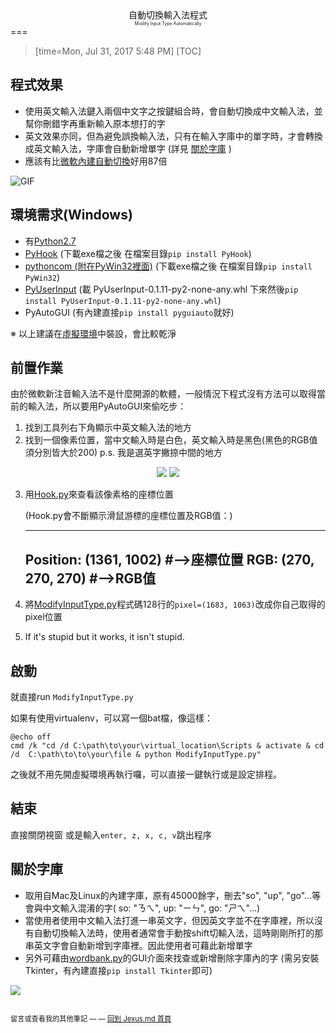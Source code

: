 <center>自動切換輸入法程式<div style="font-size:0.5em">Modify Input Type Automatically</div></center>
===

> [time=Mon, Jul 31, 2017 5:48 PM]
> [TOC]


## 程式效果
- 使用英文輸入法鍵入兩個中文字之按鍵組合時，會自動切換成中文輸入法，並幫你刪錯字再重新輸入原本想打的字
- 英文效果亦同，但為避免誤換輸入法，只有在輸入字庫中的單字時，才會轉換成英文輸入法，字庫會自動新增單字 (詳見 [關於字庫](https://hackmd.io/JwMwpgzAhgRgxgRgLTCgDjEgLGgrBJKKONJEABgXJgHYaAmANmGHKA==?both#關於字庫) )
- 應該有比[微軟內建自動切換](https://answers.microsoft.com/zh-hant/windows/forum/windows_10-ime/windows-10/cda818ad-1081-4165-89cd-6d43349c4b9a)好用87倍
<!--
(內建是只要輸入沒有對應合法中文就直接跳成英文QQ)
-->

![GIF](http://i.imgur.com/s8SDrcZ.gif)
## 環境需求(Windows)
- 有[Python2.7](https://www.python.org/downloads/)
- [PyHook](https://pypi.python.org/pypi/pyHook)
(下載exe檔之後 在檔案目錄`pip install PyHook`)
- [pythoncom (附在PyWin32裡面)](https://pypi.python.org/pypi/pywin32)
(下載exe檔之後 在檔案目錄`pip install PyWin32`)
- [PyUserInput](https://pypi.python.org/pypi/PyUserInput/)
(載 PyUserInput-0.1.11-py2-none-any.whl 下來然後`pip install PyUserInput-0.1.11-py2-none-any.whl`)
- PyAutoGUI
(有內建直接`pip install pyguiauto`就好)

※ 以上建議在[虛擬環境](https://www.openfoundry.org/tw/tech-column/8516-pythons-virtual-environment-and-multi-version-programming-tools-virtualenv-and-pythonbrew)中裝設，會比較乾淨

## 前置作業
由於微軟新注音輸入法不是什麼開源的軟體，一般情況下程式沒有方法可以取得當前的輸入法，所以要用PyAutoGUI來偷吃步：

1. 找到工具列右下角顯示中英文輸入法的地方
2. 找到一個像素位置，當中文輸入時是白色，英文輸入時是黑色(黑色的RGB值須分別皆大於200)
p.s. 我是選英字撇捺中間的地方

<center class="half">
<img src="https://i.imgur.com/S4X7hl3.png">
<img src="https://i.imgur.com/Sj8buTE.png">
</center>

3. 用[Hook.py]()來查看該像素格的座標位置

    (Hook.py會不斷顯示滑鼠游標的座標位置及RGB值：)

    ---
    Position: (1361, 1002) #-->座標位置
    RGB: (270, 270, 270)   #-->RGB值
    ---

4. 將[ModifyInputType.py]()程式碼128行的`pixel=(1683, 1063)`改成你自己取得的pixel位置
5. If it's stupid but it works, it isn't stupid.

## 啟動
就直接run `ModifyInputType.py`

如果有使用virtualenv，可以寫一個bat檔，像這樣：
```dockerfile=
@echo off
cmd /k "cd /d C:\path\to\your\virtual_location\Scripts & activate & cd /d  C:\path\to\to\your\file & python ModifyInputType.py"
```
之後就不用先開虛擬環境再執行囉，可以直接一鍵執行或是設定排程。

## 結束

直接關閉視窗
或是輸入`enter, z, x, c, v`跳出程序

## 關於字庫
- 取用自Mac及Linux的內建字庫，原有45000餘字，刪去"so", "up", "go"...等會與中文輸入混淆的字( so: "ㄋㄟ", up: "ㄧㄣ", go: "ㄕㄟ"...)
- 當使用者使用中文輸入法打進一串英文字，但因英文字並不在字庫裡，所以沒有自動切換輸入法時，使用者通常會手動按shift切輸入法，這時剛剛所打的那串英文字會自動新增到字庫裡。因此使用者可藉此新增單字
- 另外可藉由[wordbank.py]()的GUI介面來找查或新增刪除字庫內的字 (需另安裝Tkinter，有內建直接`pip install Tkinter`即可)

![](http://i.imgur.com/mxGEGIZ.gif)


## 
<p><div style="font-size:0.8em">留言或查看我的其他筆記 — — <a href="https://hackmd.io/s/S1IUbxcUW">回到 Jexus.md 首頁</a></div></p>
